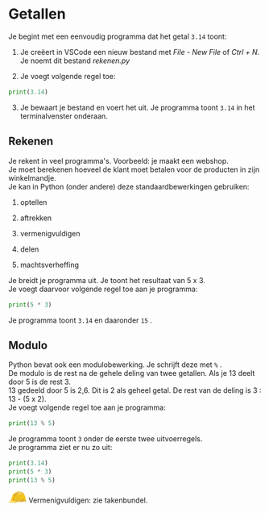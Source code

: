 Getallen
========

Je begint met een eenvoudig programma dat het getal `3.14` toont:

1.  Je creëert in VSCode een nieuw bestand met _File - New
    File_ of _Ctrl + N_. Je noemt dit bestand
    _rekenen.py_

2.  Je voegt volgende regel toe:
```python
print(3.14)
```
3.  Je bewaart je bestand en voert het uit. Je programma toont `3.14` in
    het terminalvenster onderaan.

Rekenen
-------

Je rekent in veel programma's. Voorbeeld: je maakt een webshop.\
Je moet berekenen hoeveel de klant moet betalen voor de producten in
zijn winkelmandje.\
Je kan in Python (onder andere) deze standaardbewerkingen gebruiken:

1.  optellen

2.  aftrekken

3.  vermenigvuldigen

4.  delen

5.  machtsverheffing

Je breidt je programma uit. Je toont het resultaat van 5 x 3.\
Je voegt daarvoor volgende regel toe aan je programma:
```python
print(5 * 3)
```
Je programma toont `3.14` en daaronder `15` .

Modulo
------

Python bevat ook een modulobewerking. Je schrijft deze met `%` .\
De modulo is de rest na de gehele deling van twee getallen. Als je 13
deelt door 5 is de rest 3.\
13 gedeeld door 5 is 2,6. Dit is 2 als geheel getal. De rest van de
deling is 3 : 13 - (5 x 2).\
Je voegt volgende regel toe aan je programma:

```python
print(13 % 5)
```
Je programma toont `3` onder de eerste twee uitvoerregels.\
Je programma ziet er nu zo uit:
```python
print(3.14)
print(5 * 3)
print(13 % 5)
```

![image](images/hardhat.png) Vermenigvuldigen: zie takenbundel.